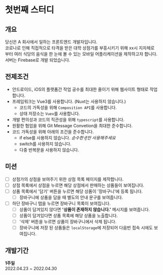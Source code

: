# 첫번째 스터디
## 개요
당신은 A 회사에서 일하는 프론트엔드 개발자입니다.  
코로나로 인해 직접적으로 타격을 받은 대학 상점가를 부흥시키기 위해 xx시 지자체로 부터 여러 식당의 음식을 한 눈에 볼 수 있는 모바일 어플리케이션을 제작하고자 합니다.  
서버는 Firebase로 개발 되었습니다.
## 전제조건
- 안드로이드, iOS의 플랫폼간 작업 공수를 최대한 줄이기 위해 웹사이트 형태로 작업합니다.
- 프레임워크는 Vue3를 사용합니다. (Nuxt는 사용하지 않습니다.)
  - 코드의 가독성을 위해 ```Composition API```를 사용합니다.
  - 상태 저장소는 ```Vuex```를 사용합니다.
- 개발 편의성과 코드의 직관성을 위해 ```typescript```를 사용합니다.
- 원활한 협업을 위해 Git Message Convetion을 최대한 준수합니다.
- 코드 가독성을 위해 아래의 조건을 준수합니다.
  - if else를 사용하지 않습니다. *순수한 if만 사용해주세요*
  - switch를 사용하지 않습니다.
  - 다중 반복문을 사용하지 않습니다.
## 미션
- [ ] 상점가의 상점을 보여주기 위한 상점 목록 페이지를 제작합니다.
- [ ] 상점 목록에서 상점을 누르면 해당 상점에서 판매하는 상품들이 보여집니다.
- [ ] 상품 목록에서 '담기' 버튼을 누르면 해당 상품이 '장바구니'에 등록 됩니다.
  - [ ] 장바구니에 상품을 담을 때 별도의 안내 문구를 보여줍니다.
- [ ] 하단 장바구니 탭을 누르면 장바구니 목록이 보여집니다.
  - [ ] 상품이 담겨있지 않다면 **'상품이 존재하지 않습니다.'** 메시지를 보여줍니다.
  - [ ] 상품이 담겨있다면 상품 목록에 해당 상품을 노출합니다.
  - [ ] '삭제' 버튼을 누르면 상품이 장바구니에서 삭제 됩니다.
  - [ ] 장바구니에 저장 된 상품들은 ```localStorage```에 저장되어 다음번 접속 시에도 보여집니다.
## 개발기간
**1주일**  
2022.04.23 ~ 2022.04.30
